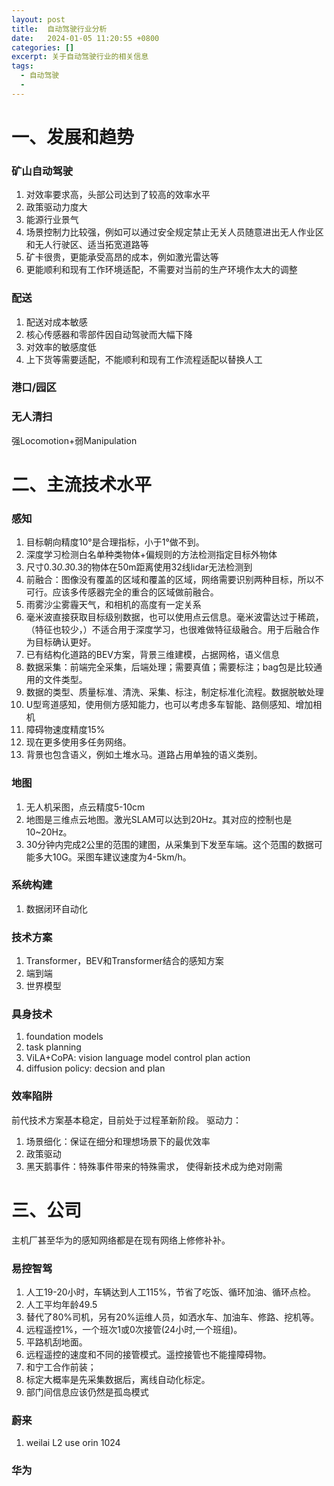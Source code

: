 ```yaml
---
layout: post
title:  自动驾驶行业分析
date:   2024-01-05 11:20:55 +0800
categories: []
excerpt: 关于自动驾驶行业的相关信息
tags:
  - 自动驾驶
  - 
---
```


# 一、发展和趋势

### 矿山自动驾驶
1. 对效率要求高，头部公司达到了较高的效率水平
2. 政策驱动力度大
3. 能源行业景气
4. 场景控制力比较强，例如可以通过安全规定禁止无关人员随意进出无人作业区和无人行驶区、适当拓宽道路等
5. 矿卡很贵，更能承受高昂的成本，例如激光雷达等
6. 更能顺利和现有工作环境适配，不需要对当前的生产环境作太大的调整

### 配送
1. 配送对成本敏感
2. 核心传感器和零部件因自动驾驶而大幅下降
3. 对效率的敏感度低
4. 上下货等需要适配，不能顺利和现有工作流程适配以替换人工

### 港口/园区

### 无人清扫
强Locomotion+弱Manipulation

# 二、主流技术水平

### 感知
1. 目标朝向精度10°是合理指标，小于1°做不到。
2. 深度学习检测白名单种类物体+偏规则的方法检测指定目标外物体
3. 尺寸0.3*0.3*0.3的物体在50m距离使用32线lidar无法检测到
4. 前融合：图像没有覆盖的区域和覆盖的区域，网络需要识别两种目标，所以不可行。应该多传感器完全的重合的区域做前融合。
5. 雨雾沙尘雾霾天气，和相机的高度有一定关系
6. 毫米波直接获取目标级别数据，也可以使用点云信息。毫米波雷达过于稀疏，（特征也较少，）不适合用于深度学习，也很难做特征级融合。用于后融合作为目标确认更好。
7. 已有结构化道路的BEV方案，背景三维建模，占据网格，语义信息
8. 数据采集：前端完全采集，后端处理；需要真值；需要标注；bag包是比较通用的文件类型。
9. 数据的类型、质量标准、清洗、采集、标注，制定标准化流程。数据脱敏处理
10. U型弯道感知，使用侧方感知能力，也可以考虑多车智能、路侧感知、增加相机
11. 障碍物速度精度15%
12. 现在更多使用多任务网络。
13. 背景也包含语义，例如土堆水马。道路占用单独的语义类别。

### 地图
1. 无人机采图，点云精度5-10cm
2. 地图是三维点云地图。激光SLAM可以达到20Hz。其对应的控制也是10~20Hz。
3. 30分钟内完成2公里的范围的建图，从采集到下发至车端。这个范围的数据可能多大10G。采图车建议速度为4-5km/h。

### 系统构建
1. 数据闭环自动化

### 技术方案
1. Transformer，BEV和Transformer结合的感知方案
2. 端到端
3. 世界模型

### 具身技术
1. foundation models
2. task planning
3. ViLA+CoPA: vision language model control plan action
4. diffusion policy: decsion and plan

### 效率陷阱
前代技术方案基本稳定，目前处于过程革新阶段。
驱动力：
1. 场景细化：保证在细分和理想场景下的最优效率
2. 政策驱动
3. 黑天鹅事件：特殊事件带来的特殊需求， 使得新技术成为绝对刚需


# 三、公司
主机厂甚至华为的感知网络都是在现有网络上修修补补。

### 易控智驾
1. 人工19-20小时，车辆达到人工115%，节省了吃饭、循环加油、循环点检。
2. 人工平均年龄49.5
3. 替代了80%司机，另有20%运维人员，如洒水车、加油车、修路、挖机等。
4. 远程遥控1%，一个班次1或0次接管(24小时,一个班组)。
5. 平路机刮地面。
6. 远程遥控的速度和不同的接管模式。遥控接管也不能撞障碍物。
7. 和宁工合作前装；
8. 标定大概率是先采集数据后，离线自动化标定。
9. 部门间信息应该仍然是孤岛模式

### 蔚来
1. weilai L2 use orin 1024

### 华为